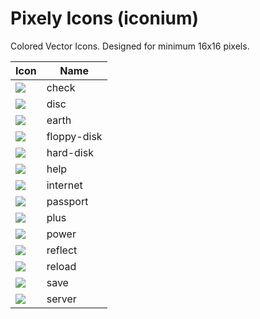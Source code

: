 # Pixely Icons (iconium)
Colored Vector Icons.
Designed for minimum 16x16 pixels.

Icon                                                                     | Name
------------------------------------------------------------------------ | ----
![](https://cdn.rawgit.com/kanreisa/iconium/master/src/check.svg)        | check
![](https://cdn.rawgit.com/kanreisa/iconium/master/src/disc.svg)         | disc
![](https://cdn.rawgit.com/kanreisa/iconium/master/src/earth.svg)        | earth
![](https://cdn.rawgit.com/kanreisa/iconium/master/src/floppy-disk.svg)  | floppy-disk
![](https://cdn.rawgit.com/kanreisa/iconium/master/src/hard-disk.svg)    | hard-disk
![](https://cdn.rawgit.com/kanreisa/iconium/master/src/help.svg)         | help
![](https://cdn.rawgit.com/kanreisa/iconium/master/src/internet.svg)     | internet
![](https://cdn.rawgit.com/kanreisa/iconium/master/src/src/passport.svg) | passport
![](https://cdn.rawgit.com/kanreisa/iconium/master/src/plus.svg)         | plus
![](https://cdn.rawgit.com/kanreisa/iconium/master/src/power.svg)        | power
![](https://cdn.rawgit.com/kanreisa/iconium/master/src/reflect.svg)      | reflect
![](https://cdn.rawgit.com/kanreisa/iconium/master/src/reload.svg)       | reload
![](https://cdn.rawgit.com/kanreisa/iconium/master/src/save.svg)         | save
![](https://cdn.rawgit.com/kanreisa/iconium/master/src/server.svg)       | server